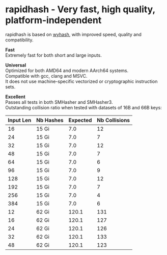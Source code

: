 rapidhash - Very fast, high quality, platform-independent
====

rapidhash is based on [wyhash](https://github.com/wangyi-fudan/wyhash), with improved speed, quality and compatibility.

**Fast**  
Extremely fast for both short and large inputs.

**Universal**  
Optimized for both AMD64 and modern AArch64 systems.  
Compatible with gcc, clang and MSVC.  
It does not use machine-specific vectorized or cryptographic instruction sets.

**Excellent**  
Passes all tests in both SMHasher and SMHasher3.  
Outstanding collision ratio when tested with datasets of 16B and 66B keys: 

| Input Len | Nb Hashes | Expected | Nb Collisions | 
| --- | ---   | ---   | --- | 
| 16  | 15 Gi |   7.0 |  12 | 
| 24  | 15 Gi |   7.0 |   7 | 
| 32  | 15 Gi |   7.0 |  12 | 
| 48  | 15 Gi |   7.0 |   7 | 
| 64  | 15 Gi |   7.0 |   6 | 
| 96  | 15 Gi |   7.0 |   9 | 
| 128 | 15 Gi |   7.0 |  12 | 
| 192 | 15 Gi |   7.0 |   7 | 
| 256 | 15 Gi |   7.0 |   4 | 
| 384 | 15 Gi |   7.0 |   6 | 
| 12  | 62 Gi | 120.1 | 131 | 
| 16  | 62 Gi | 120.1 | 127 | 
| 24  | 62 Gi | 120.1 | 126 | 
| 32  | 62 Gi | 120.1 | 133 | 
| 48  | 62 Gi | 120.1 | 123 | 
